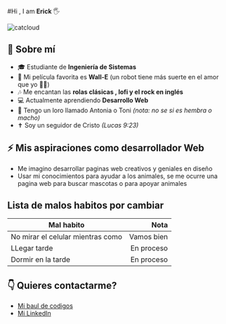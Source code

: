 #Hi , I am **Erick** 🖐


![catcloud](https://github.com/user-attachments/assets/67ac2f9f-43ce-4a26-be08-62599e5e7826)


## 🌟 Sobre mí
- 🎓 Estudiante de **Ingeniería de Sistemas**
- 🎥 Mi película favorita es **Wall-E** (un robot tiene más suerte en el amor que yo 🤖💔)
- 🎶 Me encantan las **rolas clásicas , lofi y el rock en inglés**
- 💻 Actualmente aprendiendo **Desarrollo Web**
- 🦜 Tengo un loro llamado Antonia o Toni *(nota: no se si es hembra o macho)*
- ✝️ Soy un seguidor de Cristo *(Lucas 9:23)*

## ⚡ Mis aspiraciones como desarrollador Web
- Me imagino desarrollar paginas web creativos y geniales en diseño 
- Usar mi conocimientos para ayudar a los animales, se me ocurre una pagina web para buscar mascotas o para apoyar animales

## Lista de malos habitos por cambiar
| Mal habito       | Nota | 
|--------------|-----:
| No mirar el celular mientras como        |  Vamos bien |
| LLegar tarde        |   En proceso    |
| Dormir en la tarde | En proceso |

## 👇 Quieres contactarme? 
- [Mi baul de codigos]([URL](https://github.com/CattCloud))
- [Mi LinkedIn](URL)	
